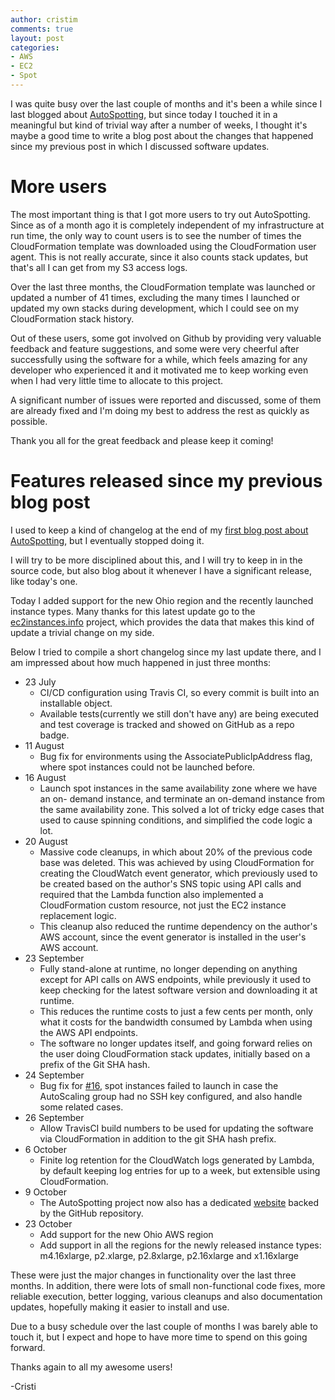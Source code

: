 ```yaml
---
author: cristim
comments: true
layout: post
categories:
- AWS
- EC2
- Spot
---
```


I was quite busy over the last couple of months and it's been a while since I
last blogged about [AutoSpotting](https://github.com/cristim/autospotting), but
since today I touched it in a meaningful but kind of trivial way after a number
of weeks, I thought it's maybe a good time to write a blog post about the
changes that happened since my previous post in which I discussed software
updates.

# More users

The most important thing is that I got more users to try out AutoSpotting. Since
as of a month ago it is completely independent of my infrastructure at run time,
the only way to count users is to see the number of times the CloudFormation
template was downloaded using the CloudFormation user agent. This is not really
accurate, since it also counts stack updates, but that's all I can get from my
S3 access logs.

Over the last three months, the CloudFormation template was launched or updated
a number of 41 times, excluding the many times I launched or updated my own
stacks during development, which I could see on my CloudFormation stack history.

Out of these users, some got involved on Github by providing very valuable
feedback and feature suggestions, and some were very cheerful after successfully
using the software for a while, which feels amazing for any developer who
experienced it and it motivated me to keep working even when I had very little
time to allocate to this project.

A significant number of issues were reported and discussed, some of them are
already fixed and I'm doing my best to address the rest as quickly as possible.

Thank you all for the great feedback and please keep it coming!

# Features released since my previous blog post

I used to keep a kind of changelog at the end of my [first blog post about AutoSpotting](https://mcristi.wordpress.com/2016/04/21/my-approach-at-making-aws-ec2-affordable-automatic-replacement-of-autoscaling-nodes-with-equivalent-spot-instances),
but I eventually stopped doing it.

I will try to be more disciplined about this, and I will try to keep in in the
source code, but also blog about it whenever I have a significant release, like
today's one.

Today I added support for the new Ohio region and the recently launched instance
types. Many thanks for this latest update go to the
[ec2instances.info](http://ec2instances.info) project, which provides the data
that makes this kind of update a trivial change on my side.

Below I tried to compile a short changelog since my last update there, and I am impressed about how much happened in just three months:

- 23 July
  - CI/CD configuration using Travis CI, so every commit is built into an
    installable object.
  - Available tests(currently we still don't have any) are being executed and
    test coverage is tracked and showed on GitHub as a repo badge.
- 11 August
  - Bug fix for environments using the AssociatePublicIpAddress flag, where
    spot instances could not be launched before.
- 16 August
  - Launch spot instances in the same availability zone where we have an on-
    demand instance, and terminate an on-demand instance from the same
    availability zone. This solved a lot of tricky edge cases that used to
    cause spinning conditions, and simplified the code logic a lot. 
- 20 August
  - Massive code cleanups, in which about 20% of the previous code base was
    deleted. This was achieved by using CloudFormation for creating the
    CloudWatch event generator, which previously used to be created based on the
    author's SNS topic using API calls and required that the Lambda function
    also implemented a CloudFormation custom resource, not just the EC2 instance replacement logic.
  - This cleanup also reduced the runtime dependency on the author's AWS
    account, since the event generator is installed in the user's AWS account.
- 23 September
  - Fully stand-alone at runtime, no longer depending on anything except for API
    calls on AWS endpoints, while previously it used to keep checking for the
    latest software version and downloading it at runtime.
  - This reduces the runtime costs to just a few cents per month, only what it
    costs for the bandwidth consumed by Lambda when using the AWS API endpoints.
  - The software no longer updates itself, and going forward relies on the user
    doing CloudFormation stack updates, initially based on a prefix of the Git
    SHA hash.
- 24 September
  - Bug fix for [#16](https://github.com/cristim/autospotting/issues/16), spot instances failed to launch in case the AutoScaling
    group had no SSH key configured, and also handle some related cases.
- 26 September
  - Allow TravisCI build numbers to be used for updating the software via
    CloudFormation in addition to the git SHA hash prefix.
- 6 October
  - Finite log retention for the CloudWatch logs generated by Lambda, by default
    keeping log entries for up to a week, but extensible using CloudFormation.
- 9 October
  - The AutoSpotting project now also has a dedicated
    [website](http://autospotting.cloudprowess.com) backed by the GitHub repository.
- 23 October
  - Add support for the new Ohio AWS region
  - Add support in all the regions for the newly released instance types:
    m4.16xlarge, p2.xlarge, p2.8xlarge, p2.16xlarge and x1.16xlarge

These were just the major changes in functionality over the last three months.
In addition, there were lots of small non-functional code fixes, more reliable
execution, better logging, various cleanups and also documentation updates,
hopefully making it easier to install and use. 

Due to a busy schedule over the last couple of months I was barely able to touch
it, but I expect and hope to have more time to spend on this going forward.

Thanks again to all my awesome users!

-Cristi